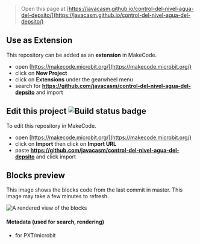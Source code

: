 
> Open this page at [https://javacasm.github.io/control-del-nivel-agua-del-depsito/](https://javacasm.github.io/control-del-nivel-agua-del-depsito/)

## Use as Extension

This repository can be added as an **extension** in MakeCode.

* open [https://makecode.microbit.org/](https://makecode.microbit.org/)
* click on **New Project**
* click on **Extensions** under the gearwheel menu
* search for **https://github.com/javacasm/control-del-nivel-agua-del-depsito** and import

## Edit this project ![Build status badge](https://github.com/javacasm/control-del-nivel-agua-del-depsito/workflows/MakeCode/badge.svg)

To edit this repository in MakeCode.

* open [https://makecode.microbit.org/](https://makecode.microbit.org/)
* click on **Import** then click on **Import URL**
* paste **https://github.com/javacasm/control-del-nivel-agua-del-depsito** and click import

## Blocks preview

This image shows the blocks code from the last commit in master.
This image may take a few minutes to refresh.

![A rendered view of the blocks](https://github.com/javacasm/control-del-nivel-agua-del-depsito/raw/master/.github/makecode/blocks.png)

#### Metadata (used for search, rendering)

* for PXT/microbit
<script src="https://makecode.com/gh-pages-embed.js"></script><script>makeCodeRender("{{ site.makecode.home_url }}", "{{ site.github.owner_name }}/{{ site.github.repository_name }}");</script>
